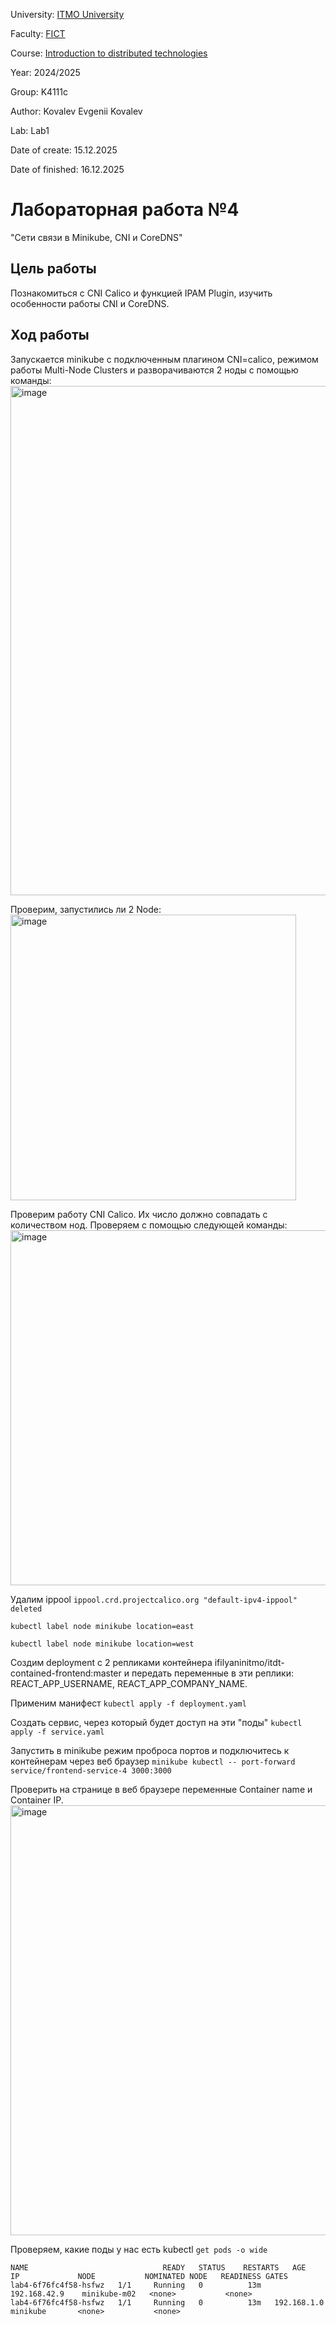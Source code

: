 University: [ITMO University](https://itmo.ru/ru/)

Faculty: [FICT](https://fict.itmo.ru/)

Course: [Introduction to distributed technologies](https://github.com/itmo-ict-faculty/introduction-to-distributed-technologies)

Year: 2024/2025

Group: K4111c

Author: Kovalev Evgenii Kovalev

Lab: Lab1

Date of create: 15.12.2025

Date of finished: 16.12.2025

# Лабораторная работа №4
"Сети связи в Minikube, CNI и CoreDNS"

## Цель работы 
Познакомиться с CNI Calico и функцией IPAM Plugin, изучить особенности работы CNI и CoreDNS.

## Ход работы
Запускается minikube с подключенным плагином CNI=calico, режимом работы Multi-Node Clusters и разворачиваются 2 ноды с помощью команды:
<img width="815" alt="image" src="https://github.com/user-attachments/assets/8bbcc821-c791-4b53-85c1-bf9828205d79" />

Проверим, запустились ли 2 Node:
<img width="457" alt="image" src="https://github.com/user-attachments/assets/9c92402a-440b-4c04-b493-79aa31169040" />

Проверим работу CNI Calico. Их число должно совпадать с количеством нод. Проверяем с помощью следующей команды:
<img width="568" alt="image" src="https://github.com/user-attachments/assets/7ab735e9-8ac1-4937-b125-000eefca67f9" />

Удалим ippool
```ippool.crd.projectcalico.org "default-ipv4-ippool" deleted```

```kubectl label node minikube location=east```

```kubectl label node minikube location=west```

Создим deployment с 2 репликами контейнера ifilyaninitmo/itdt-contained-frontend:master и передать переменные в эти реплики: REACT_APP_USERNAME, REACT_APP_COMPANY_NAME.

Применим манифест
```kubectl apply -f deployment.yaml```

Создать сервис, через который будет доступ на эти "поды"
```kubectl apply -f service.yaml```

Запустить в minikube режим проброса портов и подключитесь к контейнерам через веб браузер
```minikube kubectl -- port-forward service/frontend-service-4 3000:3000```

Проверить на странице в веб браузере переменные Container name и Container IP.
<img width="688" alt="image" src="https://github.com/user-attachments/assets/da8cac60-7f72-45a6-a9b2-536354356d20" />

Проверяем, какие поды у нас есть kubectl ```get pods -o wide```
```
NAME                              READY   STATUS    RESTARTS   AGE   IP             NODE           NOMINATED NODE   READINESS GATES
lab4-6f76fc4f58-hsfwz   1/1     Running   0          13m   192.168.42.9    minikube-m02   <none>           <none>
lab4-6f76fc4f58-hsfwz   1/1     Running   0          13m   192.168.1.0     minikube       <none>           <none>
```



